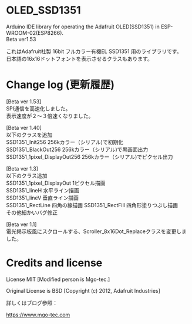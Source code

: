 # OLED_SSD1351
Arduino IDE library for operating the Adafruit OLED(SSD1351) in ESP-WROOM-02(ESP8266).  
Beta ver1.53

これはAdafruit社製 16bit フルカラー有機EL SSD1351 用のライブラリです。  
日本語の16x16ドットフォントを表示させるクラスもあります。

# Change log (更新履歴)
[Beta ver 1.53]  
SPI通信を高速化しました。  
表示速度が２～３倍速くなりました。  

[Beta ver 1.40]  
以下のクラスを追加  
SSD1351_Init256 256kカラー（シリアル)で初期化  
SSD1351_BlackOut256 256kカラー（シリアル)で黒画面出力  
SSD1351_1pixel_DisplayOut256 256kカラー（シリアル)でピクセル出力  
  
[Beta ver 1.3]  
以下のクラス追加  
SSD1351_1pixel_DisplayOut 1ピクセル描画  
SSD1351_lineH 水平ライン描画  
SSD1351_lineV 垂直ライン描画  
SSD1351_RectLine 四角の線描画
SSD1351_RectFill 四角形塗りつぶし描画  
その他細かいバグ修正

[Beta ver 1.1]  
電光掲示板風にスクロールする、Scroller_8x16Dot_Replaceクラスを変更しました。

# Credits and license
License MIT [Modified person is Mgo-tec.]

Original License is BSD [Copyright (c) 2012, Adafruit Industries]

詳しくはブログ参照：

https://www.mgo-tec.com

